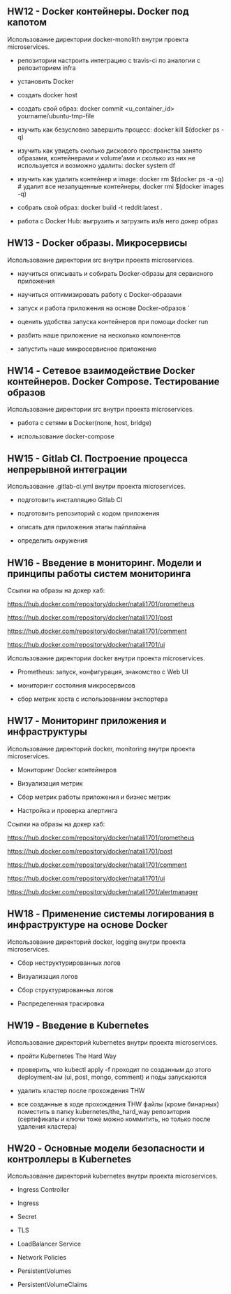 ## HW12 - Docker контейнеры. Docker под капотом

Использование директории docker-monolith внутри проекта microservices.

- репозитории настроить интеграцию с travis-ci по аналогии с репозиторием infra

- установить Docker

- cоздать docker host

- создать свой образ: docker commit <u_container_id> yourname/ubuntu-tmp-file

- изучить как безусловно завершить процесс: docker kill $(docker ps -q)

- изучить как увидеть сколько дискового пространства занято образами, контейнерами и volume’ами и сколько из них не используется и   возможно удалить: docker system df

- изучить как удалить контейнер и image: docker rm $(docker ps -a -q) # удалит все незапущенные контейнеры, docker rmi $(docker images -q)

- собрать свой образ: docker build -t reddit:latest .

- работа с Docker Hub: выгрузить и загрузить из/в него докер образ

## HW13 - Docker образы. Микросервисы

Использование директории src внутри проекта microservices.

- научиться описывать и собирать Docker-образы для сервисного приложения

- научиться оптимизировать работу с Docker-образами

- запуск и работа приложения на основе Docker-образов
`
- оценить удобства запуска контейнеров при помощи docker run

- разбить наше приложение на несколько компонентов

- запустить наше микросервисное приложение

## HW14 - Сетевое взаимодействие Docker контейнеров. Docker Compose. Тестирование образов

Использование директории src внутри проекта microservices.

- работа с сетями в Docker(none, host, bridge)

- использование docker-compose

## HW15 - Gitlab CI. Построение процесса непрерывной интеграции

Использование .gitlab-ci.yml внутри проекта microservices.

- подготовить инсталляцию Gitlab CI

- подготовить репозиторий с кодом приложения

- описать для приложения этапы пайплайна

- определить окружения

## HW16 - Введение в мониторинг. Модели и принципы работы систем мониторинга

Ссылки на образы на докер хаб:

https://hub.docker.com/repository/docker/natali1701/prometheus

https://hub.docker.com/repository/docker/natali1701/post

https://hub.docker.com/repository/docker/natali1701/comment

https://hub.docker.com/repository/docker/natali1701/ui

Использование директории docker внутри проекта microservices.

- Prometheus: запуск, конфигурация, знакомство с Web UI

- мониторинг состояния микросервисов

- сбор метрик хоста с использованием экспортера

## HW17 - Мониторинг приложения и инфраструктуры

Использование директорий docker, monitoring внутри проекта microservices.

- Мониторинг Docker контейнеров

- Визуализация метрик

- Сбор метрик работы приложения и бизнес метрик

- Настройка и проверка алертинга

Ссылки на образы на докер хаб:

https://hub.docker.com/repository/docker/natali1701/prometheus

https://hub.docker.com/repository/docker/natali1701/post

https://hub.docker.com/repository/docker/natali1701/comment

https://hub.docker.com/repository/docker/natali1701/ui

https://hub.docker.com/repository/docker/natali1701/alertmanager

## HW18 - Применение системы логирования в инфраструктуре на основе Docker

Использование директорий docker, logging внутри проекта microservices.

- Сбор неструктурированных логов

- Визуализация логов

- Сбор структурированных логов

- Распределенная трасировка


## HW19 - Введение в Kubernetes

Использование директорий kubernetes внутри проекта microservices.

- пройти Kubernetes The Hard Way

- проверить, что kubectl apply -f <filename> проходит по созданным до этого deployment-ам (ui, post, mongo, comment) и поды запускаются

- удалить кластер после прохождения THW

- все созданные в ходе прохождения THW файлы (кроме бинарных) поместить в папку kubernetes/the_hard_way репозитория (сертификаты и ключи тоже можно коммитить, но только после удаления кластера)

## HW20 - Основные модели безопасности и контроллеры в Kubernetes

Использование директорий kubernetes внутри проекта microservices.

- Ingress Controller

- Ingress

- Secret

- TLS

- LoadBalancer Service

- Network Policies

- PersistentVolumes

- PersistentVolumeClaims
